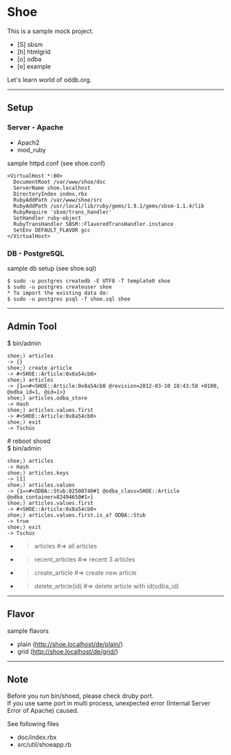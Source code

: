 # Shoe

This is a sample mock project.

* [S] sbsm
* [h] htmlgrid
* [o] odba
* [e] example

Let's learn world of oddb.org.

-----

## Setup

### Server - Apache

* Apach2
* mod\_ruby

sample httpd.conf (see shoe.conf)

```
<VirtualHost *:80>
  DocumentRoot /var/www/shoe/doc
  ServerName shoe.localhost
  DirectoryIndex index.rbx
  RubyAddPath /var/www/shoe/src
  RubyAddPath /usr/local/lib/ruby/gems/1.9.1/gems/sbsm-1.1.4/lib
  RubyRequire 'sbsm/trans_handler'
  SetHandler ruby-object
  RubyTransHandler SBSM::FlavoredTransHandler.instance
  SetEnv DEFAULT_FLAVOR gcc 
</VirtualHost>
```

### DB - PostgreSQL

sample db setup (see shoe.sql)

```
$ sudo -u postgres createdb -E UTF8 -T template0 shoe
$ sudo -u postgres createuser shoe
* To import the existing data do:
$ sudo -u postgres psql -f shoe.sql shoe
```

-----

## Admin Tool

$ bin/admin

```
shoe;) articles
-> {}
shoe;) create_article
-> #<SHOE::Article:0x8a54cb0>
shoe;) articles
-> {1=>#<SHOE::Article:0x8a54cb0 @revision=2012-03-10 18:43:58 +0100, @odba_id=1, @id=1>} 
shoe;) articles.odba_store
-> Hash
shoe;) articles.values.first
-> #<SHOE::Article:0x8a54cb0>
shoe;) exit
-> Tschüs
```

\# reboot shoed  
$ bin/admin 

```
shoe;) articles
-> Hash
shoe;) articles.keys
-> [1]
shoe;) articles.values
-> {1=>#<ODBA::Stub:82508740#1 @odba_class=SHOE::Article @odba_container=82494650#1>}
shoe;) articles.values.first
-> #<SHOE::Article:0x8a54cb0>
shoe;) articles.values.first.is_a? ODBA::Stub
-> true
shoe;) exit
-> Tschüs
```

* > articles  #=> all articles
* > recent_articles #=> recent 3 articles
* > create_article #=> create new article
* > delete_article(id) #=> delete article with id(odba_id)


-----

## Flavor

sample flavors

* plain (http://shoe.localhost/de/plain/)
* grid (http://shoe.localhost/de/grid/)


-----

## Note

Before you run bin/shoed, please check druby port.  
If you use same port in multi process, unexpected error (Internal Server Error of Apache) caused.

See following files

* doc/index.rbx
* src/util/shoeapp.rb
